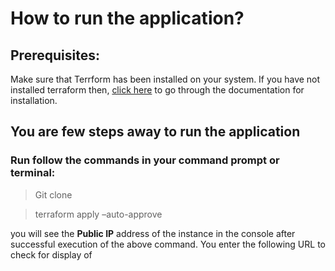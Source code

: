 # How to run the application?
## Prerequisites: 
Make sure that Terrform has been installed on your system. 
If you have not installed terraform then, [click here](https://developer.hashicorp.com/terraform/tutorials/aws-get-started/install-cli) to go through the documentation for installation.
## You are few steps away to run the application
### Run follow the commands in your command prompt or terminal:  

> Git clone <URL>  
  
> terraform apply –auto-approve  
  
you will see the __Public IP__ address of the instance in the console after successful execution of the above command. You enter the following URL to check for display of  
  
  > [Public IP]:8080/stats
